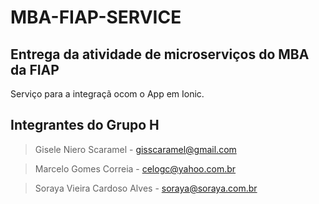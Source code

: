 # MBA-FIAP-SERVICE
## Entrega da atividade de microserviços do MBA da FIAP

Serviço para a integraçã ocom o App em Ionic.

## Integrantes do Grupo H
> Gisele Niero Scaramel - gisscaramel@gmail.com

> Marcelo Gomes Correia - celogc@yahoo.com.br

> Soraya Vieira Cardoso Alves - soraya@soraya.com.br
